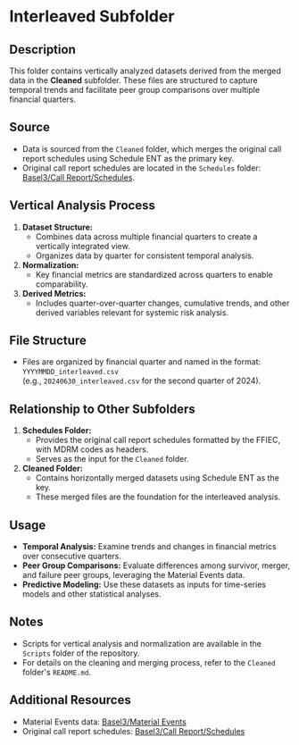 # Interleaved Subfolder

## Description
This folder contains vertically analyzed datasets derived from the merged data in the **Cleaned** subfolder. These files are structured to capture temporal trends and facilitate peer group comparisons over multiple financial quarters.

## Source
- Data is sourced from the `Cleaned` folder, which merges the original call report schedules using Schedule ENT as the primary key.  
- Original call report schedules are located in the `Schedules` folder:  
  [Basel3/Call Report/Schedules](https://github.com/OCBliss/Basel3/tree/main/Call%20Report/CSV/Schedules).

## Vertical Analysis Process
1. **Dataset Structure:**
   - Combines data across multiple financial quarters to create a vertically integrated view.
   - Organizes data by quarter for consistent temporal analysis.
2. **Normalization:**
   - Key financial metrics are standardized across quarters to enable comparability.
3. **Derived Metrics:**
   - Includes quarter-over-quarter changes, cumulative trends, and other derived variables relevant for systemic risk analysis.

## File Structure
- Files are organized by financial quarter and named in the format:  
  `YYYYMMDD_interleaved.csv`  
  (e.g., `20240630_interleaved.csv` for the second quarter of 2024).

## Relationship to Other Subfolders
1. **Schedules Folder:**  
   - Provides the original call report schedules formatted by the FFIEC, with MDRM codes as headers.
   - Serves as the input for the `Cleaned` folder.
2. **Cleaned Folder:**  
   - Contains horizontally merged datasets using Schedule ENT as the key.
   - These merged files are the foundation for the interleaved analysis.

## Usage
- **Temporal Analysis:** Examine trends and changes in financial metrics over consecutive quarters.
- **Peer Group Comparisons:** Evaluate differences among survivor, merger, and failure peer groups, leveraging the Material Events data.
- **Predictive Modeling:** Use these datasets as inputs for time-series models and other statistical analyses.

## Notes
- Scripts for vertical analysis and normalization are available in the `Scripts` folder of the repository.
- For details on the cleaning and merging process, refer to the `Cleaned` folder's `README.md`.

## Additional Resources
- Material Events data: [Basel3/Material Events](https://github.com/OCBliss/Basel3/tree/main/Material%20Events)
- Original call report schedules: [Basel3/Call Report/Schedules](https://github.com/OCBliss/Basel3/tree/main/Call%20Report/CSV/Schedules)
